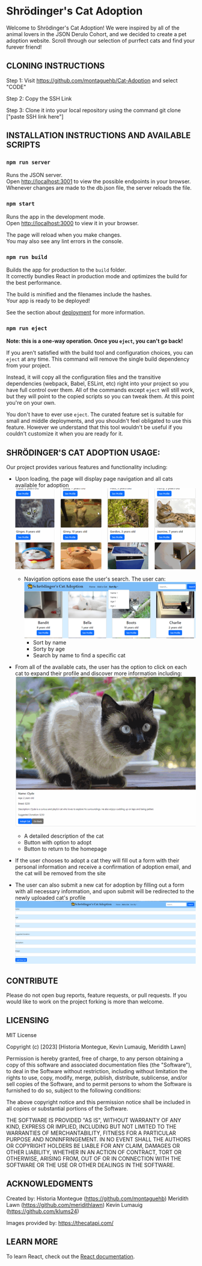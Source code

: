 # Shrödinger's Cat Adoption
Welcome to Shrödinger's Cat Adoption!
We were inspired by all of the animal lovers in the JSON Derulo Cohort, and we decided to create a pet adoption website.
Scroll through our selection of purrfect cats and find your furever friend!

## CLONING INSTRUCTIONS

Step 1: Visit https://github.com/montaguehb/Cat-Adoption and select "CODE"

Step 2: Copy the SSH Link 

Step 3: Clone it into your local repository using the command git clone ["paste SSH link here"]

## INSTALLATION INSTRUCTIONS AND AVAILABLE SCRIPTS
### `npm run server`

Runs the JSON server.\
Open [http://localhost:3001](http://localhost:3001) to view the possible endpoints in your browser.\
Whenever changes are made to the db.json file, the server reloads the file.

### `npm start`

Runs the app in the development mode.\
Open [http://localhost:3000](http://localhost:3000) to view it in your browser.

The page will reload when you make changes.\
You may also see any lint errors in the console.

### `npm run build`

Builds the app for production to the `build` folder.\
It correctly bundles React in production mode and optimizes the build for the best performance.

The build is minified and the filenames include the hashes.\
Your app is ready to be deployed!

See the section about [deployment](https://facebook.github.io/create-react-app/docs/deployment) for more information.

### `npm run eject`

**Note: this is a one-way operation. Once you `eject`, you can't go back!**

If you aren't satisfied with the build tool and configuration choices, you can `eject` at any time. This command will remove the single build dependency from your project.

Instead, it will copy all the configuration files and the transitive dependencies (webpack, Babel, ESLint, etc) right into your project so you have full control over them. All of the commands except `eject` will still work, but they will point to the copied scripts so you can tweak them. At this point you're on your own.

You don't have to ever use `eject`. The curated feature set is suitable for small and middle deployments, and you shouldn't feel obligated to use this feature. However we understand that this tool wouldn't be useful if you couldn't customize it when you are ready for it.

## SHRÖDINGER'S CAT ADOPTION USAGE:

Our project provides various features and functionality including:

- Upon loading, the page will display page navigation and all cats available for adoption ![Cat Collection](src/images/catGif1.gif)
    - Navigation options ease the user's search. The user can:![Sort](src/images/catSortBy.PNG)
        - Sort by name
        - Sorty by age
        - Search by name to find a specific cat 


- From all of the available cats, the user has the option to click on each cat to expand their profile and discover more information including: ![Cat Profile](src/images/catGif2.gif)
    - A detailed description of the cat
    - Button with option to adopt
    - Button to return to the homepage

- If the user chooses to adopt a cat they will fill out a form with their personal information and receive a confirmation of adoption email, and the cat will be removed from the site

- The user can also submit a new cat for adoption by filling out a form with all necessary information, and upon submit will be redirected to the newly uploaded cat's profile ![Alt text](src/images/addNewCatForm.PNG)

## CONTRIBUTE
Please do not open bug reports, feature requests, or pull requests. If you would like to work on the project forking is more than welcome.

## LICENSING 
MIT License

Copyright (c) [2023] [Historia Montegue, Kevin Lumauig, Meridith Lawn]

Permission is hereby granted, free of charge, to any person obtaining a copy
of this software and associated documentation files (the "Software"), to deal
in the Software without restriction, including without limitation the rights
to use, copy, modify, merge, publish, distribute, sublicense, and/or sell
copies of the Software, and to permit persons to whom the Software is
furnished to do so, subject to the following conditions:

The above copyright notice and this permission notice shall be included in all
copies or substantial portions of the Software.

THE SOFTWARE IS PROVIDED "AS IS", WITHOUT WARRANTY OF ANY KIND, EXPRESS OR
IMPLIED, INCLUDING BUT NOT LIMITED TO THE WARRANTIES OF MERCHANTABILITY,
FITNESS FOR A PARTICULAR PURPOSE AND NONINFRINGEMENT. IN NO EVENT SHALL THE
AUTHORS OR COPYRIGHT HOLDERS BE LIABLE FOR ANY CLAIM, DAMAGES OR OTHER
LIABILITY, WHETHER IN AN ACTION OF CONTRACT, TORT OR OTHERWISE, ARISING FROM,
OUT OF OR IN CONNECTION WITH THE SOFTWARE OR THE USE OR OTHER DEALINGS IN THE
SOFTWARE.

## ACKNOWLEDGMENTS
Created by: 
Historia Montegue (https://github.com/montaguehb)
Meridith Lawn (https://github.com/meridithlawn)
Kevin Lumauig (https://github.com/klums24)

Images provided by: https://thecatapi.com/

## LEARN MORE

To learn React, check out the [React documentation](https://reactjs.org/).